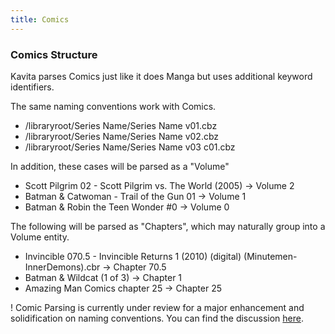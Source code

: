 ```yaml
---
title: Comics
---
```


### Comics Structure

Kavita parses Comics just like it does Manga but uses additional keyword identifiers. 

The same naming conventions work with Comics.

* /libraryroot/Series Name/Series Name v01.cbz  
* /libraryroot/Series Name/Series Name v02.cbz  
* /libraryroot/Series Name/Series Name v03 c01.cbz  

In addition, these cases will be parsed as a "Volume"
* Scott Pilgrim 02 - Scott Pilgrim vs. The World (2005) -> Volume 2
* Batman & Catwoman - Trail of the Gun 01 -> Volume 1
* Batman & Robin the Teen Wonder \#0 -> Volume 0

The following will be parsed as "Chapters", which may naturally group into a Volume entity.
* Invincible 070.5 - Invincible Returns 1 (2010) (digital) (Minutemen-InnerDemons).cbr -> Chapter 70.5
* Batman & Wildcat (1 of 3) -> Chapter 1
* Amazing Man Comics chapter 25 -> Chapter 25

! Comic Parsing is currently under review for a major enhancement and solidification on naming conventions. You can find the discussion [here](https://github.com/Kareadita/Kavita/issues/345).
 